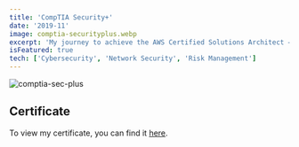 ```yaml
---
title: 'CompTIA Security+'
date: '2019-11'
image: comptia-securityplus.webp
excerpt: 'My journey to achieve the AWS Certified Solutions Architect – Associate certification has been a humbling experience. It has allowed me to deepen my understanding of AWS services and their application in creating robust and secure cloud solutions.'
isFeatured: true
tech: ['Cybersecurity', 'Network Security', 'Risk Management']
---
```


![comptia-sec-plus](/images/certs/comptia-securityplus.webp)

## Certificate

To view my certificate, you can find it [here](https://www.credly.com/badges/868e2b93-05ba-48e5-9ede-6c570721573a/public_url).
